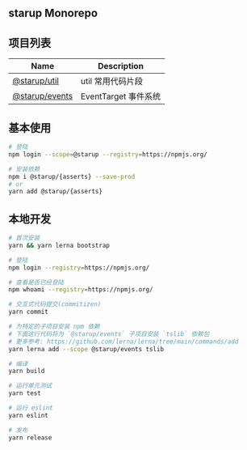 starup Monorepo
--------------

## 项目列表
Name | Description
-----|------------
[@starup/util](./packages/util/README.md) | util 常用代码片段
[@starup/events](./packages/events/README.md) | EventTarget 事件系统



## 基本使用
```bash
# 登陆
npm login --scope=@starup --registry=https://npmjs.org/

# 安装依赖
npm i @starup/{asserts} --save-prod
# or
yarn add @starup/{asserts}
```

## 本地开发
```bash
# 首次安装
yarn && yarn lerna bootstrap

# 登陆
npm login --registry=https://npmjs.org/

# 查看是否已经登陆
npm whoami --registry=https://npmjs.org/

# 交互式代码提交(commitizen)
yarn commit

# 为特定的子项目安装 npm 依赖
# 下面这行代码将为 `@starup/events` 子项目安装 `tslib` 依赖包
# 更多参考: https://github.com/lerna/lerna/tree/main/commands/add
yarn lerna add --scope @starup/events tslib

# 编译
yarn build

# 运行单元测试
yarn test

# 运行 eslint
yarn eslint

# 发布
yarn release

```

